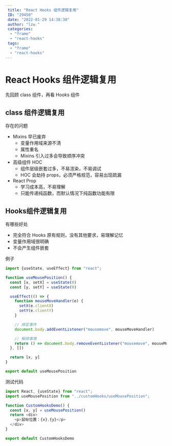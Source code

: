 ```yaml
---
 title: "React Hooks 组件逻辑复用"
 ID: "29450"
 date: "2022-01-29 14:38:30"
 author: "lzw."
 categories: 
  - "frame"
  - "react-hooks"
 tags: 
  - "frame"
  - "react-hooks"
---
```


# React Hooks 组件逻辑复用

先回顾 class 组件，再看 Hooks 组件

## class 组件逻辑复用

存在的问题

- Mixins 早已废弃
  - 变量作用域来源不清
  - 属性重名
  - Mixins 引入过多会导致顺序冲突
- 高级组件 HOC
  - 组件层级嵌套过多，不易渲染，不易调试
  - HOC 会劫持 props，必须严格规范，容易出现疏漏
- React Prop
  - 学习成本高，不易理解
  - 只能传递纯函数，而默认情况下纯函数功能有限

## Hooks组件逻辑复用

有哪些好处

- 完全符合 Hooks 原有规则，没有其他要求，易理解记忆
- 变量作用域很明确
- 不会产生组件嵌套

例子

```js
import {useState, useEffect} from "react";

function useMousePosition() {
  const [x, setX] = useState(0)
  const [y, setY] = useState(0)

  useEffect(() => {
    function mouseMoveHandler(e) {
      setX(e.clientX)
      setY(e.clientY)
    }

    // 绑定事件
    document.body.addEventListener("mousemove", mouseMoveHandler)

    // 解绑事情
    return () => document.body.removeEventListener("mousemove", mouseMoveHandler)
  }, [])

  return [x, y]
}

export default useMousePosition
```

测试代码

```js
import React, {useState} from "react";
import useMousePosition from "../customHooks/useMousePosition";

function CustomHooksDemo() {
  const [x, y] = useMousePosition()
  return <div>
    <p>鼠标位置：{x},{y}</p>
  </div>
}

export default CustomHooksDemo
```



